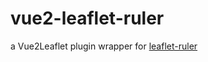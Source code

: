 # vue2-leaflet-ruler
a Vue2Leaflet plugin wrapper for [leaflet-ruler](https://github.com/gokertanrisever/leaflet-ruler)
